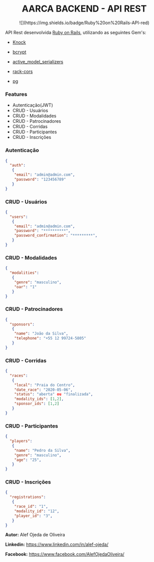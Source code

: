 <h1 align="center">
  AARCA BACKEND - API REST
</h1>

<div align="center">
![](https://img.shields.io/badge/Ruby%20on%20Rails-API-red)
</div>


API Rest desenvolvida [Ruby on Rails](https://guides.rubyonrails.org/index.html), utilizando as seguintes Gem's:

* [Knock](https://github.com/nsarno/knock)

* [bcrypt](https://github.com/codahale/bcrypt-ruby)

* [active_model_serializers](https://github.com/rails-api/active_model_serializers)

* [rack-cors](https://github.com/cyu/rack-cors)

* [pg](https://github.com/ged/ruby-pg)

### Features

* Autenticação(JWT)
* CRUD - Usuários
* CRUD - Modalidades
* CRUD - Patrocinadores
* CRUD - Corridas
* CRUD - Participantes
* CRUD - Inscrições

### Autenticação

```json
{
  "auth":
   {
    "email": "admin@admin.com",
    "password": "123456789"
   }
}
```

### CRUD - Usuários

```json
{
  "users":
   {
    "email": "admin@admin.com",
    "password": "**********",
    "password_confirmation": "*********",
   }
}
```

### CRUD - Modalidades

```json
{
  "modalities":
   {
    "genre": "masculino",
    "oar": "1" 
   }
}
```
### CRUD - Patrocinadores

```json
{
  "sponsors":
   {
    "name": "João da Silva",
    "telephone": "+55 12 99724-5805"
   }
}
```

### CRUD - Corridas

```json
{
  "races":
   {
    "local": "Praia do Centro",
    "date_race": "2020-05-06",
    "status": "aberta" ou "finalizada",
    "modality_ids": [1,2],
    "sponsor_ids": [1,2]
   }
}
```

### CRUD - Participantes

```json
{
  "players":
   {
    "name": "Pedro da Silva",
    "genre": "masculino",
    "age": "25",
   }
}
```

### CRUD - Inscrições

```json
{
  "registrations":
   {
    "race_id": "1",
    "modality_id": "12",
    "player_id": "3",
   }
}
```

**Autor:** Alef Ojeda de Oliveira

**Linkedin:** https://www.linkedin.com/in/alef-ojeda/

**Facebook:** https://www.facebook.com/AlefOjedaOliveira/

